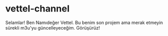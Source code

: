 # vettel-channel
Selamlar! Ben Namıdeğer Vettel. Bu benim son projem ama merak etmeyin sürekli m3u'yu güncelleyeceğim. Görüşürüz!  
